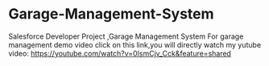 # Garage-Management-System
Salesforce Developer Project ,Garage Management System
For garage management demo video click on this link,you will directly watch my yutube video:
https://youtube.com/watch?v=0IsmCjv_Cck&feature=shared
